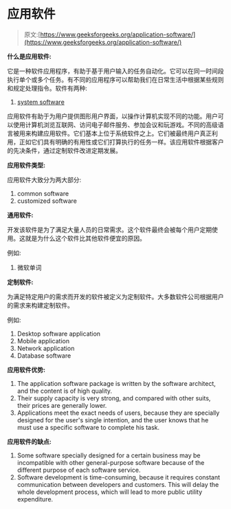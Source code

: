 # 应用软件

> 原文:[https://www.geeksforgeeks.org/application-software/](https://www.geeksforgeeks.org/application-software/)

**什么是应用软件:**

它是一种软件应用程序，有助于基于用户输入的任务自动化。它可以在同一时间段执行单个或多个任务。有不同的应用程序可以帮助我们在日常生活中根据某些规则和规定处理指令。软件有两种:

1.  [system software](https://www.geeksforgeeks.org/system-software/)

应用软件有助于为用户提供图形用户界面，以操作计算机实现不同的功能。用户可以使用计算机浏览互联网、访问电子邮件服务、参加会议和玩游戏。不同的高级语言被用来构建应用软件。它们基本上位于系统软件之上。它们被最终用户真正利用，正如它们具有明确的有用性或它们打算执行的任务一样。该应用软件根据客户的先决条件，通过定制软件改进定期发展。

**应用软件类型:**

应用软件大致分为两大部分:

1.  common software
2.  customized software

**通用软件:**

开发该软件是为了满足大量人员的日常需求。这个软件最终会被每个用户定期使用。这就是为什么这个软件比其他软件便宜的原因。

例如:

1.  微软单词

**定制软件:**

为满足特定用户的需求而开发的软件被定义为定制软件。大多数软件公司根据用户的需求来构建定制软件。

例如:

1.  Desktop software application
2.  Mobile application
3.  Network application
4.  Database software

**应用软件优势:**

1.  The application software package is written by the software architect, and the content is of high quality.
2.  Their supply capacity is very strong, and compared with other suits, their prices are generally lower.
3.  Applications meet the exact needs of users, because they are specially designed for the user's single intention, and the user knows that he must use a specific software to complete his task.

**应用软件的缺点:**

1.  Some software specially designed for a certain business may be incompatible with other general-purpose software because of the different purpose of each software service.
2.  Software development is time-consuming, because it requires constant communication between developers and customers. This will delay the whole development process, which will lead to more public utility expenditure.